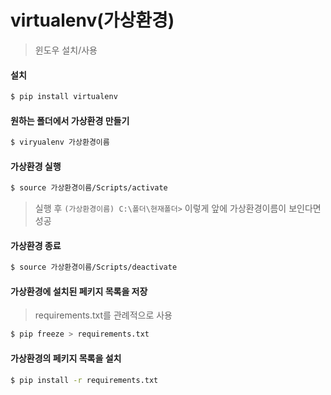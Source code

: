 # virtualenv(가상환경)

> 윈도우 설치/사용

#### 설치

```bash
$ pip install virtualenv
```

#### 원하는 폴더에서 가상환경 만들기

```bash
$ viryualenv 가상환경이름
```

#### 가상환경 실행

```bash
$ source 가상환경이름/Scripts/activate
```

>  실행 후 `(가상환경이름) C:\폴더\현재폴더>` 이렇게 앞에 가상환경이름이 보인다면 성공

#### 가상환경 종료

```bash
$ source 가상환경이름/Scripts/deactivate 
```

#### 가상환경에 설치된 페키지 목록을 저장

> requirements.txt를 관례적으로 사용

```bash
$ pip freeze > requirements.txt
```

#### 가상환경의 페키지 목록을 설치

```bash
$ pip install -r requirements.txt
```

